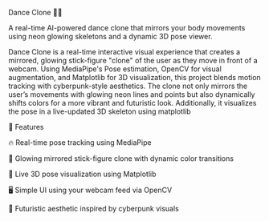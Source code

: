 Dance Clone 🕺💫

A real-time AI-powered dance clone that mirrors your body movements using neon glowing skeletons and a dynamic 3D pose viewer.

Dance Clone is a real-time interactive visual experience that creates a mirrored, glowing stick-figure "clone" of the user as they move in front of a webcam. 
Using MediaPipe's Pose estimation, OpenCV for visual augmentation, and Matplotlib for 3D visualization, this project blends motion tracking with cyberpunk-style aesthetics. 
The clone not only mirrors the user’s movements with glowing neon lines and points but also dynamically shifts colors for a more vibrant and futuristic look. 
Additionally, it visualizes the pose in a live-updated 3D skeleton using matplotlib

🚀 Features

🔥 Real-time pose tracking using MediaPipe

🎨 Glowing mirrored stick-figure clone with dynamic color transitions

🦾 Live 3D pose visualization using Matplotlib

🖥️ Simple UI using your webcam feed via OpenCV

🤖 Futuristic aesthetic inspired by cyberpunk visuals

